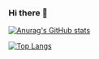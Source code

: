 ### Hi there 👋

[![Anurag's GitHub stats](https://github-readme-stats.vercel.app/api?username=thaoktk)](https://github.com/anuraghazra/github-readme-stats)

[![Top Langs](https://github-readme-stats.vercel.app/api/top-langs/?username=thaoktk&layout=compact)](https://github.com/anuraghazra/github-readme-stats)


